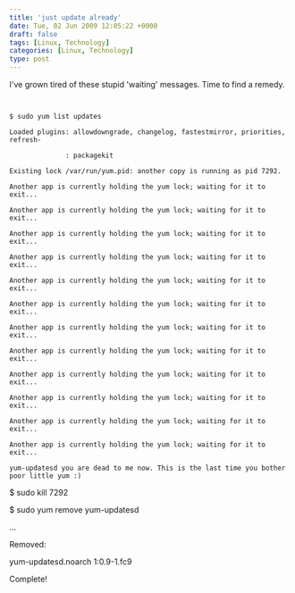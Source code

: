 ```yaml
---
title: 'just update already'
date: Tue, 02 Jun 2009 12:05:22 +0000
draft: false
tags: [Linux, Technology]
categories: [Linux, Technology]
type: post
---
```


I've grown tired of these stupid 'waiting' messages. Time to find a remedy.

```


$ sudo yum list updates

Loaded plugins: allowdowngrade, changelog, fastestmirror, priorities, refresh-

              : packagekit

Existing lock /var/run/yum.pid: another copy is running as pid 7292.

Another app is currently holding the yum lock; waiting for it to exit...

Another app is currently holding the yum lock; waiting for it to exit...

Another app is currently holding the yum lock; waiting for it to exit...

Another app is currently holding the yum lock; waiting for it to exit...

Another app is currently holding the yum lock; waiting for it to exit...

Another app is currently holding the yum lock; waiting for it to exit...

Another app is currently holding the yum lock; waiting for it to exit...

Another app is currently holding the yum lock; waiting for it to exit...

Another app is currently holding the yum lock; waiting for it to exit...

Another app is currently holding the yum lock; waiting for it to exit...

Another app is currently holding the yum lock; waiting for it to exit...

Another app is currently holding the yum lock; waiting for it to exit...

yum-updatesd you are dead to me now. This is the last time you bother poor little yum :)

```


$ sudo kill 7292

$ sudo yum remove yum-updatesd

...

Removed:

  yum-updatesd.noarch 1:0.9-1.fc9                                                    

Complete!


```
```